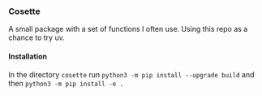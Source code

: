 ### Cosette

A small package with a set of functions I often use. Using this repo as a chance to try uv.

#### Installation

In the directory `cosette` run `python3 -m pip install --upgrade build` and then `python3 -m pip install -e .`